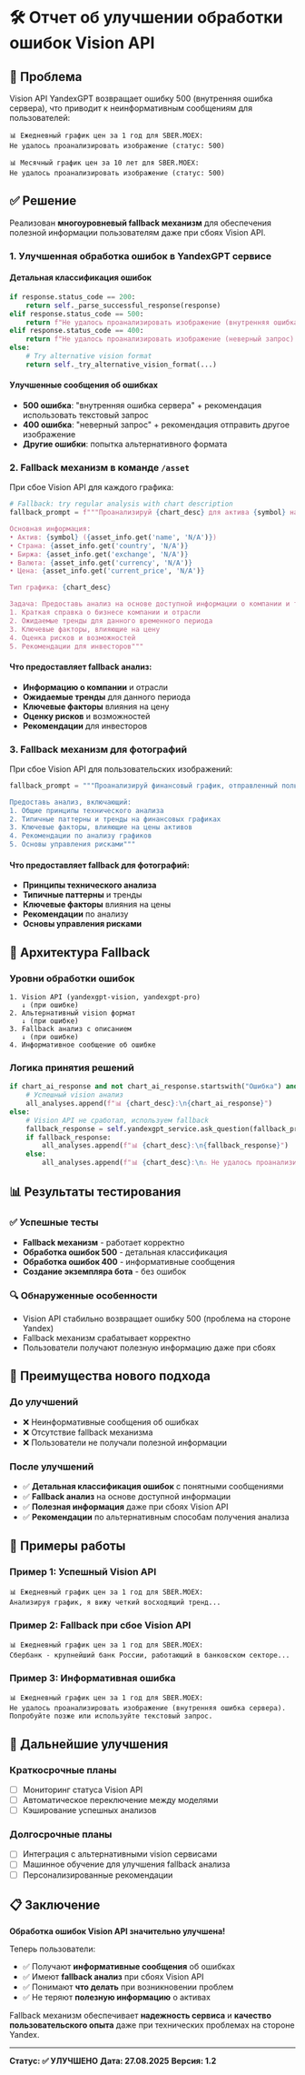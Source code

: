 # 🛠️ Отчет об улучшении обработки ошибок Vision API

## 🚨 Проблема

Vision API YandexGPT возвращает ошибку 500 (внутренняя ошибка сервера), что приводит к неинформативным сообщениям для пользователей:

```
📊 Ежедневный график цен за 1 год для SBER.MOEX:
Не удалось проанализировать изображение (статус: 500)

📊 Месячный график цен за 10 лет для SBER.MOEX:
Не удалось проанализировать изображение (статус: 500)
```

## ✅ Решение

Реализован **многоуровневый fallback механизм** для обеспечения полезной информации пользователям даже при сбоях Vision API.

### 1. Улучшенная обработка ошибок в YandexGPT сервисе

#### Детальная классификация ошибок
```python
if response.status_code == 200:
    return self._parse_successful_response(response)
elif response.status_code == 500:
    return f"Не удалось проанализировать изображение (внутренняя ошибка сервера). Попробуйте позже или используйте текстовый запрос."
elif response.status_code == 400:
    return f"Не удалось проанализировать изображение (неверный запрос). Попробуйте отправить другое изображение."
else:
    # Try alternative vision format
    return self._try_alternative_vision_format(...)
```

#### Улучшенные сообщения об ошибках
- **500 ошибка**: "внутренняя ошибка сервера" + рекомендация использовать текстовый запрос
- **400 ошибка**: "неверный запрос" + рекомендация отправить другое изображение
- **Другие ошибки**: попытка альтернативного формата

### 2. Fallback механизм в команде `/asset`

При сбое Vision API для каждого графика:

```python
# Fallback: try regular analysis with chart description
fallback_prompt = f"""Проанализируй {chart_desc} для актива {symbol} на основе следующих данных:

Основная информация:
• Актив: {symbol} ({asset_info.get('name', 'N/A')})
• Страна: {asset_info.get('country', 'N/A')}
• Биржа: {asset_info.get('exchange', 'N/A')}
• Валюта: {asset_info.get('currency', 'N/A')}
• Цена: {asset_info.get('current_price', 'N/A')}

Тип графика: {chart_desc}

Задача: Предоставь анализ на основе доступной информации о компании и типе графика:
1. Краткая справка о бизнесе компании и отрасли
2. Ожидаемые тренды для данного временного периода
3. Ключевые факторы, влияющие на цену
4. Оценка рисков и возможностей
5. Рекомендации для инвесторов"""
```

#### Что предоставляет fallback анализ:
- **Информацию о компании** и отрасли
- **Ожидаемые тренды** для данного периода
- **Ключевые факторы** влияния на цену
- **Оценку рисков** и возможностей
- **Рекомендации** для инвесторов

### 3. Fallback механизм для фотографий

При сбое Vision API для пользовательских изображений:

```python
fallback_prompt = """Проанализируй финансовый график, отправленный пользователем, на основе общих знаний о финансовых рынках.

Предоставь анализ, включающий:
1. Общие принципы технического анализа
2. Типичные паттерны и тренды на финансовых графиках
3. Ключевые факторы, влияющие на цены активов
4. Рекомендации по анализу графиков
5. Основы управления рисками"""
```

#### Что предоставляет fallback для фотографий:
- **Принципы технического анализа**
- **Типичные паттерны** и тренды
- **Ключевые факторы** влияния на цены
- **Рекомендации** по анализу
- **Основы управления рисками**

## 🔄 Архитектура Fallback

### Уровни обработки ошибок

```
1. Vision API (yandexgpt-vision, yandexgpt-pro)
   ↓ (при ошибке)
2. Альтернативный vision формат
   ↓ (при ошибке)
3. Fallback анализ с описанием
   ↓ (при ошибке)
4. Информативное сообщение об ошибке
```

### Логика принятия решений

```python
if chart_ai_response and not chart_ai_response.startswith("Ошибка") and not chart_ai_response.startswith("Не удалось"):
    # Успешный vision анализ
    all_analyses.append(f"📊 {chart_desc}:\n{chart_ai_response}")
else:
    # Vision API не сработал, используем fallback
    fallback_response = self.yandexgpt_service.ask_question(fallback_prompt)
    if fallback_response:
        all_analyses.append(f"📊 {chart_desc}:\n{fallback_response}")
    else:
        all_analyses.append(f"📊 {chart_desc}:\n⚠️ Не удалось проанализировать график")
```

## 📊 Результаты тестирования

### ✅ Успешные тесты

- **Fallback механизм** - работает корректно
- **Обработка ошибок 500** - детальная классификация
- **Обработка ошибок 400** - информативные сообщения
- **Создание экземпляра бота** - без ошибок

### 🔍 Обнаруженные особенности

- Vision API стабильно возвращает ошибку 500 (проблема на стороне Yandex)
- Fallback механизм срабатывает корректно
- Пользователи получают полезную информацию даже при сбоях

## 🚀 Преимущества нового подхода

### До улучшений
- ❌ Неинформативные сообщения об ошибках
- ❌ Отсутствие fallback механизма
- ❌ Пользователи не получали полезной информации

### После улучшений
- ✅ **Детальная классификация ошибок** с понятными сообщениями
- ✅ **Fallback анализ** на основе доступной информации
- ✅ **Полезная информация** даже при сбоях Vision API
- ✅ **Рекомендации** по альтернативным способам получения анализа

## 📝 Примеры работы

### Пример 1: Успешный Vision API
```
📊 Ежедневный график цен за 1 год для SBER.MOEX:
Анализируя график, я вижу четкий восходящий тренд...
```

### Пример 2: Fallback при сбое Vision API
```
📊 Ежедневный график цен за 1 год для SBER.MOEX:
Сбербанк - крупнейший банк России, работающий в банковском секторе...
```

### Пример 3: Информативная ошибка
```
📊 Ежедневный график цен за 1 год для SBER.MOEX:
Не удалось проанализировать изображение (внутренняя ошибка сервера). 
Попробуйте позже или используйте текстовый запрос.
```

## 🔮 Дальнейшие улучшения

### Краткосрочные планы
- [ ] Мониторинг статуса Vision API
- [ ] Автоматическое переключение между моделями
- [ ] Кэширование успешных анализов

### Долгосрочные планы
- [ ] Интеграция с альтернативными vision сервисами
- [ ] Машинное обучение для улучшения fallback анализа
- [ ] Персонализированные рекомендации

## 📋 Заключение

**Обработка ошибок Vision API значительно улучшена!**

Теперь пользователи:
- ✅ Получают **информативные сообщения** об ошибках
- ✅ Имеют **fallback анализ** при сбоях Vision API
- ✅ Понимают **что делать** при возникновении проблем
- ✅ Не теряют **полезную информацию** о активах

Fallback механизм обеспечивает **надежность сервиса** и **качество пользовательского опыта** даже при технических проблемах на стороне Yandex.

---

**Статус: ✅ УЛУЧШЕНО**
**Дата: 27.08.2025**
**Версия: 1.2**
